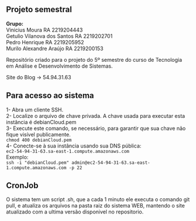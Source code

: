 ## Projeto semestral

**Grupo:** 
<br>Vinicius Moura RA 2219204443 <br>
Getulio Vilanova dos Santos RA 2219202701<br>
Pedro Henrique RA 2219205952<br>
Murilo Alexandre Araújo RA 2219200153<br>

Repositório criado para o projeto do 5º semestre do curso de Tecnologia em Análise e Desenvolvimento de Sistemas.

Site do Blog -> 54.94.31.63

## Para acesso ao sistema
1- Abra um cliente SSH.<br>
2- Localize o arquivo de chave privada. A chave usada para executar esta instância é debianCloud.pem<br>
3- Execute este comando, se necessário, para garantir que sua chave não fique visível publicamente.<br>
```chmod 400 debianCloud.pem```<br>
4- Conecte-se à sua instância usando sua DNS pública:<br>
`ec2-54-94-31-63.sa-east-1.compute.amazonaws.com`<br>
Exemplo:<br>
```ssh -i "debianCloud.pem" admin@ec2-54-94-31-63.sa-east-1.compute.amazonaws.com -p 22```

## CronJob
O sistema tem um script .sh, que a cada 1 minuto ele executa o comando git pull, e atualiza os arquivos na pasta raiz do sistema WEB, mantendo o site atualizado com a ultima versão disponivel no repositorio.
